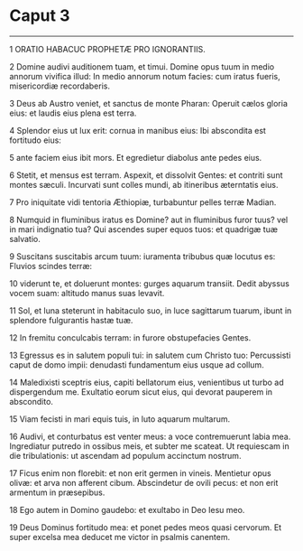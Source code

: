 # Caput 3

***

1 ORATIO HABACUC PROPHETÆ PRO IGNORANTIIS.

2 Domine audivi auditionem tuam, et timui. Domine opus tuum in medio annorum vivifica illud: In medio annorum notum facies: cum iratus fueris, misericordiæ recordaberis.

3 Deus ab Austro veniet, et sanctus de monte Pharan: Operuit cælos gloria eius: et laudis eius plena est terra.

4 Splendor eius ut lux erit: cornua in manibus eius: Ibi abscondita est fortitudo eius:

5 ante faciem eius ibit mors. Et egredietur diabolus ante pedes eius.

6 Stetit, et mensus est terram. Aspexit, et dissolvit Gentes: et contriti sunt montes sæculi. Incurvati sunt colles mundi, ab itineribus æterntatis eius.

7 Pro iniquitate vidi tentoria Æthiopiæ, turbabuntur pelles terræ Madian.

8 Numquid in fluminibus iratus es Domine? aut in fluminibus furor tuus? vel in mari indignatio tua? Qui ascendes super equos tuos: et quadrigæ tuæ salvatio.

9 Suscitans suscitabis arcum tuum: iuramenta tribubus quæ locutus es: Fluvios scindes terræ:

10 viderunt te, et doluerunt montes: gurges aquarum transiit. Dedit abyssus vocem suam: altitudo manus suas levavit.

11 Sol, et luna steterunt in habitaculo suo, in luce sagittarum tuarum, ibunt in splendore fulgurantis hastæ tuæ.

12 In fremitu conculcabis terram: in furore obstupefacies Gentes.

13 Egressus es in salutem populi tui: in salutem cum Christo tuo: Percussisti caput de domo impii: denudasti fundamentum eius usque ad collum.

14 Maledixisti sceptris eius, capiti bellatorum eius, venientibus ut turbo ad dispergendum me. Exultatio eorum sicut eius, qui devorat pauperem in abscondito.

15 Viam fecisti in mari equis tuis, in luto aquarum multarum.

16 Audivi, et conturbatus est venter meus: a voce contremuerunt labia mea. Ingrediatur putredo in ossibus meis, et subter me scateat. Ut requiescam in die tribulationis: ut ascendam ad populum accinctum nostrum.

17 Ficus enim non florebit: et non erit germen in vineis. Mentietur opus olivæ: et arva non afferent cibum. Abscindetur de ovili pecus: et non erit armentum in præsepibus.

18 Ego autem in Domino gaudebo: et exultabo in Deo Iesu meo.

19 Deus Dominus fortitudo mea: et ponet pedes meos quasi cervorum. Et super excelsa mea deducet me victor in psalmis canentem.

